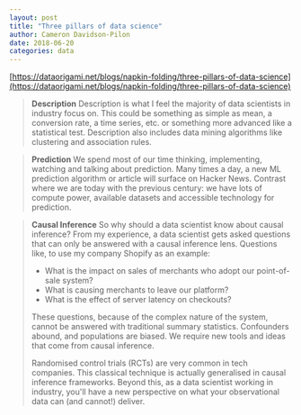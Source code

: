 ```yaml
---
layout: post
title: "Three pillars of data science"
author: Cameron Davidson-Pilon
date: 2018-06-20
categories: data
---
```


[https://dataorigami.net/blogs/napkin-folding/three-pillars-of-data-science](https://dataorigami.net/blogs/napkin-folding/three-pillars-of-data-science)

> **Description**
> Description is what I feel the majority of data scientists in industry focus on. This could be something as simple as mean, a conversion rate, a time series, etc. or something more advanced like a statistical test. Description also includes data mining algorithms like clustering and association rules. 

> **Prediction**
> We spend most of our time thinking, implementing, watching and talking about prediction. Many times a day, a new ML prediction algorithm or article will surface on Hacker News. Contrast where we are today with the previous century: we have lots of compute power, available datasets and accessible technology for prediction. 

> **Causal Inference**
> So why should a data scientist know about causal inference? From my experience, a data scientist gets asked questions that can only be answered with a causal inference lens. Questions like, to use my company Shopify as an example:
> *  What is the impact on sales of merchants who adopt our point-of-sale system?
> *  What is causing merchants to leave our platform?
> *  What is the effect of server latency on checkouts? 
> 
> These questions, because of the complex nature of the system, cannot be answered with traditional summary statistics. Confounders abound, and populations are biased. We require new tools and ideas that come from causal inference. 
>
> Randomised control trials (RCTs) are very common in tech companies. This classical technique is actually generalised in causal inference frameworks. Beyond this, as a data scientist working in industry, you'll have a new perspective on what your observational data can (and cannot!) deliver. 
